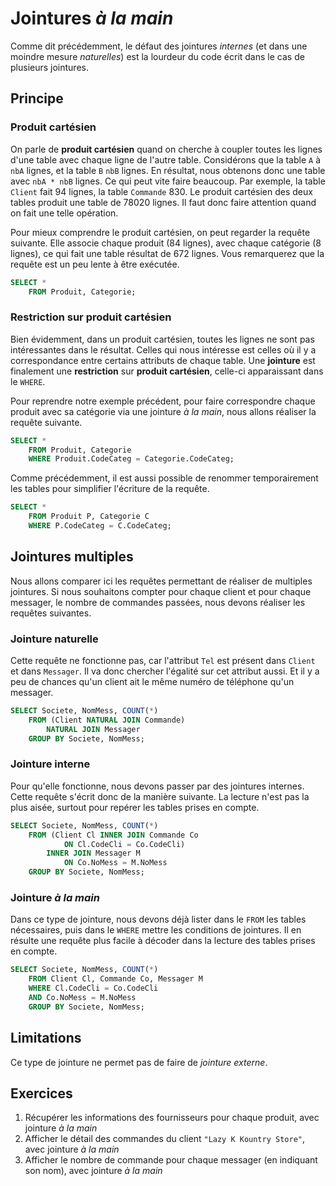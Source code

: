# Jointures *à la main*

Comme dit précédemment, le défaut des jointures *internes* (et dans une moindre mesure *naturelles*) est la lourdeur du code écrit dans le cas de plusieurs jointures.

## Principe

### Produit cartésien

On parle de **produit cartésien** quand on cherche à coupler toutes les lignes d'une table avec chaque ligne de l'autre table. Considérons que la table `A` à `nbA` lignes, et la table `B` `nbB` lignes. En résultat, nous obtenons donc une table avec `nbA * nbB` lignes. Ce qui peut vite faire beaucoup. Par exemple, la table `Client` fait 94 lignes, la table `Commande` 830. Le produit cartésien des deux tables produit une table de 78020 lignes. Il faut donc faire attention quand on fait une telle opération.

Pour mieux comprendre le produit cartésien, on peut regarder la requête suivante. Elle associe chaque produit (84 lignes), avec chaque catégorie (8 lignes), ce qui fait une table résultat de 672 lignes. Vous remarquerez que la requête est un peu lente à être exécutée.

```sql
SELECT *
    FROM Produit, Categorie;
```

### Restriction sur produit cartésien

Bien évidemment, dans un produit cartésien, toutes les lignes ne sont pas intéressantes dans le résultat. Celles qui nous intéresse est celles où il y a correspondance entre certains attributs de chaque table. Une **jointure** est finalement une **restriction** sur **produit cartésien**, celle-ci apparaissant dans le `WHERE`.

Pour reprendre notre exemple précédent, pour faire correspondre chaque produit avec sa catégorie via une jointure *à la main*, nous allons réaliser la requête suivante.

```sql
SELECT *
    FROM Produit, Categorie
    WHERE Produit.CodeCateg = Categorie.CodeCateg;
```

Comme précédemment, il est aussi possible de renommer temporairement les tables pour simplifier l'écriture de la requête.

```sql
SELECT *
    FROM Produit P, Categorie C
    WHERE P.CodeCateg = C.CodeCateg;
```

## Jointures multiples

Nous allons comparer ici les requêtes permettant de réaliser de multiples jointures. Si nous souhaitons compter pour chaque client et pour chaque messager, le nombre de commandes passées, nous devons réaliser les requêtes suivantes.

### Jointure naturelle

Cette requête ne fonctionne pas, car l'attribut `Tel` est présent dans `Client` et dans `Messager`. Il va donc chercher l'égalité sur cet attribut aussi. Et il y a peu de chances qu'un client ait le même numéro de téléphone qu'un messager.

```sql
SELECT Societe, NomMess, COUNT(*)
    FROM (Client NATURAL JOIN Commande)
        NATURAL JOIN Messager
    GROUP BY Societe, NomMess;
```

### Jointure interne

Pour qu'elle fonctionne, nous devons passer par des jointures internes. Cette requête s'écrit donc de la manière suivante. La lecture n'est pas la plus aisée, surtout pour repérer les tables prises en compte.

```sql
SELECT Societe, NomMess, COUNT(*)
    FROM (Client Cl INNER JOIN Commande Co
            ON Cl.CodeCli = Co.CodeCli)
        INNER JOIN Messager M
            ON Co.NoMess = M.NoMess
    GROUP BY Societe, NomMess;
```

### Jointure *à la main*

Dans ce type de jointure, nous devons déjà lister dans le `FROM` les tables nécessaires, puis dans le `WHERE` mettre les conditions de jointures. Il en résulte une requête plus facile à décoder dans la lecture des tables prises en compte.

```sql
SELECT Societe, NomMess, COUNT(*)
    FROM Client Cl, Commande Co, Messager M
    WHERE Cl.CodeCli = Co.CodeCli
    AND Co.NoMess = M.NoMess
    GROUP BY Societe, NomMess;
```

## Limitations

Ce type de jointure ne permet pas de faire de *jointure externe*. 

## Exercices

1. Récupérer les informations des fournisseurs pour chaque produit, avec jointure *à la main*
2. Afficher le détail des commandes du client `"Lazy K Kountry Store"`, avec jointure *à la main*
3. Afficher le nombre de commande pour chaque messager (en indiquant son nom), avec jointure *à la main*
